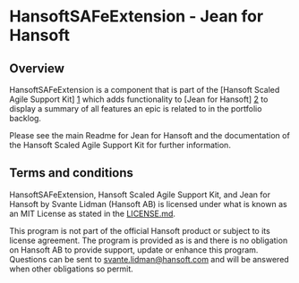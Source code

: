 HansoftSAFeExtension - Jean for Hansoft
=======================================

Overview
--------
HansoftSAFeExtension is a component that is part of the [Hansoft Scaled Agile Support Kit] [1] which adds functionality to
[Jean for Hansoft] [2] to display a summary of all features an epic is related to in the portfolio backlog.

Please see the main Readme for Jean for Hansoft and the documentation of the Hansoft Scaled Agile Support Kit for further information.

[1]: http://github.com/Hansoft/SAFeKit            "Hansoft Scaled Agile Support Kit"
[2]: http://github.com/Hansoft/Hansoft-Jean-Jean  "Jean for Hansoft"


Terms and conditions
--------------------
HansoftSAFeExtension, Hansoft Scaled Agile Support Kit, and Jean for Hansoft by Svante Lidman (Hansoft AB) is licensed under
what is known as an MIT License as stated in the [LICENSE.md](LICENSE.md).

This program is not part of the official Hansoft product or subject to its license agreement.
The program is provided as is and there is no obligation on Hansoft AB to provide support, update or enhance this program.
Questions can be sent to svante.lidman@hansoft.com and will be answered when other obligations so permit.

